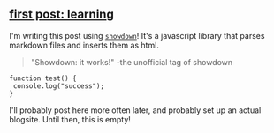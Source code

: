 ## [first post: learning](https://eashwar.github.io/posts/post1.html)

I'm writing this post using [`showdown`](https://github.com/showdownjs/showdown)!
It's a javascript library that parses markdown files and inserts them as html.
>"Showdown: it works!"
>-the unofficial tag of showdown

```
function test() {
 console.log("success");
}
```

I'll probably post here more often later, and probably set up an actual blogsite. Until then, this is empty!